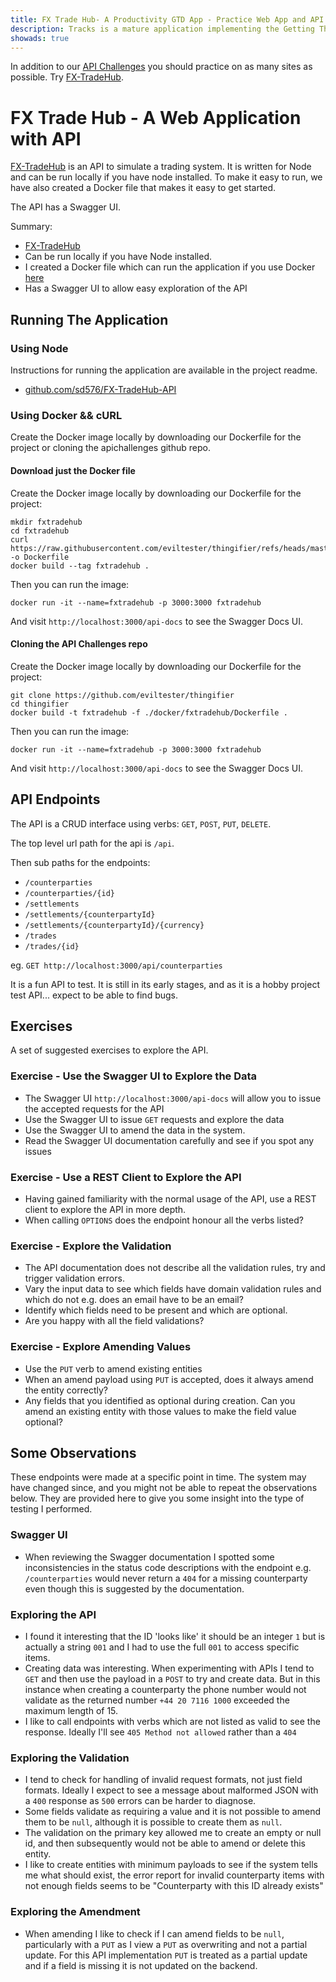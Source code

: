 ```yaml
---
title: FX Trade Hub- A Productivity GTD App - Practice Web App and API
description: Tracks is a mature application implementing the Getting Things Done productivity method with a Web GUI and API.
showads: true
---
```


In addition to our [API Challenges](/gui/challenges) you should practice on as many sites as possible. Try [FX-TradeHub](https://github.com/sd576/FX-TradeHub-API).

# FX Trade Hub - A Web Application with API

[FX-TradeHub](https://github.com/sd576/FX-TradeHub-API) is an API to simulate a trading system. It is written for Node and can be run locally if you have node installed. To make it easy to run, we have also created a Docker file that makes it easy to get started.

The API has a Swagger UI.

Summary:

- [FX-TradeHub](https://github.com/sd576/FX-TradeHub-API)
- Can be run locally if you have Node installed.
- I created a Docker file which can run the application if you use Docker [here](https://github.com/eviltester/thingifier/tree/master/docker)
- Has a Swagger UI to allow easy exploration of the API


## Running The Application

### Using Node

Instructions for running the application are available in the project readme.

- [github.com/sd576/FX-TradeHub-API](https://github.com/sd576/FX-TradeHub-API)


### Using Docker && cURL

Create the Docker image locally by downloading our Dockerfile for the project or cloning the apichallenges github repo.

#### Download just the Docker file

Create the Docker image locally by downloading our Dockerfile for the project:

```
mkdir fxtradehub
cd fxtradehub
curl https://raw.githubusercontent.com/eviltester/thingifier/refs/heads/master/docker/fxtradehub/Dockerfile -o Dockerfile
docker build --tag fxtradehub .
```

Then you can run the image:

```
docker run -it --name=fxtradehub -p 3000:3000 fxtradehub
```

And visit `http://localhost:3000/api-docs` to see the Swagger Docs UI.

#### Cloning the API Challenges repo

Create the Docker image locally by downloading our Dockerfile for the project:

```
git clone https://github.com/eviltester/thingifier
cd thingifier
docker build -t fxtradehub -f ./docker/fxtradehub/Dockerfile .
```

Then you can run the image:

```
docker run -it --name=fxtradehub -p 3000:3000 fxtradehub
```

And visit `http://localhost:3000/api-docs` to see the Swagger Docs UI.


## API Endpoints

The API is a CRUD interface using verbs: `GET`, `POST`, `PUT`, `DELETE`.

The top level url path for the api is `/api`.

Then sub paths for the endpoints:

- `/counterparties`
- `/counterparties/{id}`
- `/settlements`
- `/settlements/{counterpartyId}`
- `/settlements/{counterpartyId}/{currency}`
- `/trades`
- `/trades/{id}`


eg. `GET http://localhost:3000/api/counterparties`

It is a fun API to test. It is still in its early stages, and as it is a hobby project test API... expect to be able to find bugs.

## Exercises

A set of suggested exercises to explore the API.

### Exercise - Use the Swagger UI to Explore the Data

- The Swagger UI `http://localhost:3000/api-docs` will allow you to issue the accepted requests for the API
- Use the Swagger UI to issue `GET` requests and explore the data
- Use the Swagger UI to amend the data in the system.
- Read the Swagger UI documentation carefully and see if you spot any issues

### Exercise - Use a REST Client to Explore the API

- Having gained familiarity with the normal usage of the API, use a REST client to explore the API in more depth.
- When calling `OPTIONS` does the endpoint honour all the verbs listed?


### Exercise - Explore the Validation

- The API documentation does not describe all the validation rules, try and trigger validation errors.
- Vary the input data to see which fields have domain validation rules and which do not e.g. does an email have to be an email?
- Identify which fields need to be present and which are optional.
- Are you happy with all the field validations?

### Exercise - Explore Amending Values

- Use the `PUT` verb to amend existing entities
- When an amend payload using `PUT` is accepted, does it always amend the entity correctly?
- Any fields that you identified as optional during creation. Can you amend an existing entity with those values to make the field value optional?


## Some Observations

These endpoints were made at a specific point in time. The system may have changed since, and you might not be able to repeat the observations below. They are provided here to give you some insight into the type of testing I performed.

### Swagger UI

- When reviewing the Swagger documentation I spotted some inconsistencies in the status code descriptions with the endpoint e.g. `/counterparties` would never return a `404` for a missing counterparty even though this is suggested by the documentation.

### Exploring the API

- I found it interesting that the ID 'looks like' it should be an integer `1` but is actually a string `001` and I had to use the full `001` to access specific items. 
- Creating data was interesting. When experimenting with APIs I tend to `GET` and then use the payload in a `POST` to try and create data. But in this instance when creating a counterparty the phone number would not validate as the returned number `+44 20 7116 1000` exceeded the maximum length of 15.
- I like to call endpoints with verbs which are not listed as valid to see the response. Ideally I'll see `405 Method not allowed` rather than a `404`

### Exploring the Validation

- I tend to check for handling of invalid request formats, not just field formats. Ideally I expect to see a message about malformed JSON with a `400` response as `500` errors can be harder to diagnose.
- Some fields validate as requiring a value and it is not possible to amend them to be `null`, although it is possible to create them as `null`.
- The validation on the primary key allowed me to create an empty or null id, and then subsequently would not be able to amend or delete this entity.
- I like to create entities with minimum payloads to see if the system tells me what should exist, the error report for invalid counterparty items with not enough fields seems to be "Counterparty with this ID already exists"

### Exploring the Amendment

- When amending I like to check if I can amend fields to be `null`, particularly with a `PUT` as I view a `PUT` as overwriting and not a partial update. For this API implementation `PUT` is treated as a partial update and if a field is missing it is not updated on the backend.